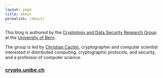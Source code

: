 ```yaml
---
layout: page
title: About
permalink: /about/
---
```


This blog is authored by the [Cryptology and Data Security Research
Group](//crypto.unibe.ch) at the [University of Bern](//www.unibe.ch/).

The group is led by [Christian Cachin](//crypto.unibe.ch/cc/),
cryptographer and computer scientist interested in distributed computing,
cryptographic protocols, and security, and a professor of computer science.

### [crypto.unibe.ch](//crypto.unibe.ch/)
